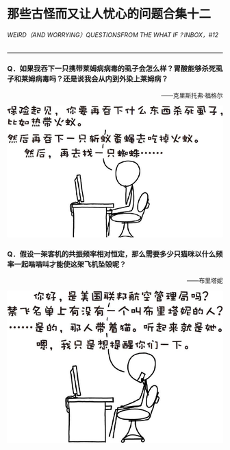 # 那些古怪而又让人忧心的问题合集十二
###### WEIRD（AND WORRYING）QUESTIONSFROM THE WHAT IF？INBOX，#12
***
### Q．如果我吞下一只携带莱姆病病毒的虱子会怎么样？胃酸能够杀死虱子和莱姆病毒吗？还是说我会从内到外染上莱姆病？
<p align="right">——克里斯托弗·福格尔</p>

![20](./imgs/WIB-20.png)

### Q．假设一架客机的共振频率相对恒定，那么需要多少只猫咪以什么频率一起喵喵叫才能使这架飞机坠毁呢？
<p align="right">——布里塔妮</p>

![21](./imgs/WIB-21.png)

